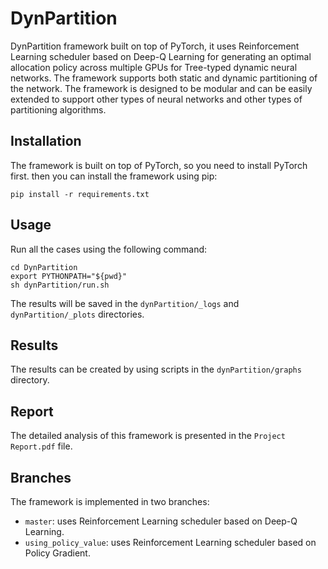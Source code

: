 # DynPartition

DynPartition framework built on top of PyTorch, it uses Reinforcement Learning
scheduler based on Deep-Q Learning for generating an optimal allocation policy
across multiple GPUs for Tree-typed dynamic neural networks. The framework
supports both static and dynamic partitioning of the network.
The framework is designed to be modular and can be easily extended to support
other types of neural networks and other types of partitioning algorithms.

## Installation

The framework is built on top of PyTorch, so you need to install PyTorch first.
then you can install the framework using pip:

```
pip install -r requirements.txt
```

## Usage

Run all the cases using the following command:

```
cd DynPartition
export PYTHONPATH="${pwd}"
sh dynPartition/run.sh
```

The results will be saved in the `dynPartition/_logs` and `dynPartition/_plots`
directories.

## Results

The results can be created by using scripts in the `dynPartition/graphs`
directory.

## Report

The detailed analysis of this framework is presented in the `Project Report.pdf`
file.

## Branches

The framework is implemented in two branches:

- `master`: uses Reinforcement Learning scheduler based on Deep-Q Learning.
- `using_policy_value`: uses Reinforcement Learning scheduler based on Policy
  Gradient.